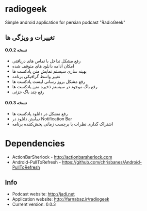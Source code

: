 radiogeek
=========

Simple android application for persian podcast "RadioGeek"

## تغییرات و ویژگی ها
#### نسخه 0.0.2
- رفع مشکل تداخل با تماس های دریافتی
- امکان ادامه دانلود های متوقف شده
- بهینه سازی سیستم نمایش متن پادکست ها
- تغییر واسط گرافیکی برنامه
- رفع مشکل بروز رسانی لیست پادکست ها
- رفع باگ موجود در سیستم ذخیره متن پادکست ها
- رفع چند باگ جزئی
#### نسخه 0.0.3
- رفع مشکل در دانلود پادکست ها
- نمایش دانلود در Notification Bar
- اشتراک گذاری نظرات با برچسب زمانی پخش‌کننده برنامه


Dependencies
============
- ActionBarSherlock - http://actionbarsherlock.com
- Android-PullToRefresh - https://github.com/chrisbanes/Android-PullToRefresh

## Info

- Podcast website: http://jadi.net
- Application website: http://farnabaz.ir/radiogeek
- Current version: 0.0.3
